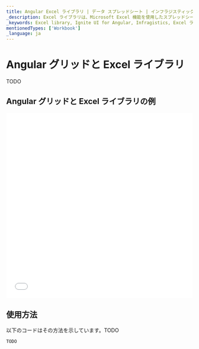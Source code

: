 ```yaml
---
title: Angular Excel ライブラリ | データ スプレッドシート | インフラジスティックス
_description: Excel ライブラリは、Microsoft Excel 機能を使用したスプレッドシート データで作業が可能になります。Excel からアプリケーションへデータを簡単に転送できます。
_keywords: Excel library, Ignite UI for Angular, Infragistics, Excel ライブラリ, インフラジスティックス
mentionedTypes: ['Workbook']
_language: ja
---
```


# Angular グリッドと Excel ライブラリ

TODO

## Angular グリッドと Excel ライブラリの例

<div class="sample-container loading" style="height: 500px">
    <iframe id="excel-library-overview-sample-iframe" src='{environment:dvDemosBaseUrl}/excel/excel-library-working-with-grids' width="100%" height="100%" seamless frameBorder="0" onload="onXPlatSampleIframeContentLoaded(this);" alt="Angular グリッドと Excel ライブラリの例"></iframe>
</div>


<div class="divider--half"></div>

## 使用方法

以下のコードはその方法を示しています。TODO

```ts
TODO
```
